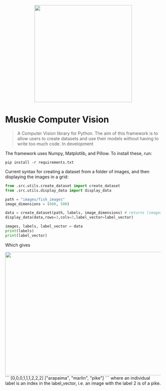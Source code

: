 <div align="center">
<img src="https://github.com/03axdov/muskie/assets/62298758/d2f3e5c1-dd2a-4982-ab17-8cd2b0bd31ac" width="315" height="315">
</div>

# Muskie Computer Vision
> A Computer Vision library for Python. The aim of this framework is to allow users to create datasets and use their models without having to write too much code. In development


The framework uses Numpy, Matplotlib, and Pillow. To install these, run:
```
pip install -r requirements.txt
```



Current syntax for creating a dataset from a folder of images, and then displaying the images in a grid:
```python
from .src.utils.create_dataset import create_dataset
from .src.utils.display_data import display_data

path = "images/fish_images"
image_dimensions = (600, 500)

data = create_dataset(path, labels, image_dimensions) # returns (images, labels, label_vector)
display_data(data,rows=3,cols=3,label_vector=label_vector)

images, labels, label_vector = data
print(labels)
print(label_vector)
```
Which gives
<div align="center">
<img src="https://github.com/03axdov/muskie/assets/62298758/e0a5221b-d388-4f67-91d8-d9ea4b0950f1" width="600" height="400">
</div>
```
[0,0,0,1,1,1,2,2,2]
["arapaima", "marlin", "pike"]
```
where an individual label is an index in the label_vector, i.e. an image with the label 2 is of a pike. 
